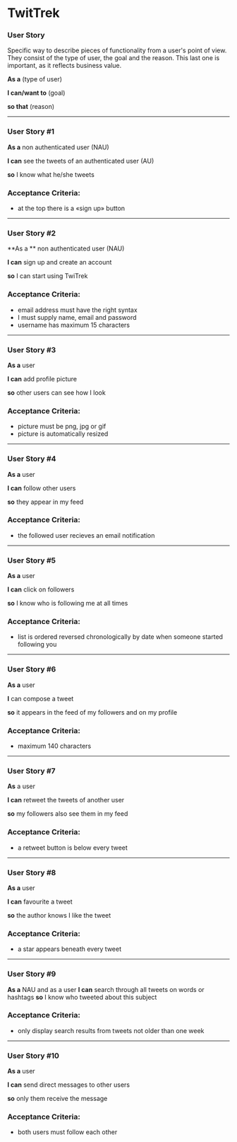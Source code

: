 # TwitTrek

### User Story

Specific way to describe pieces of functionality from a user's point of view. They consist of the type of user, the goal and the reason. This last one is important, as it reflects business value.

**As a** (type of user)

**I can/want to** (goal)

**so that** (reason)

---

### User Story #1

**As a** non authenticated user (NAU)

**I can** see the tweets of an authenticated user (AU)

**so** I know what he/she tweets

### Acceptance Criteria:

 * at the top there is a «sign up» button

---

### User Story #2

**As a ** non authenticated user (NAU)

**I can** sign up and create an account

**so** I can start using TwiTrek

### Acceptance Criteria:

* email address must have the right syntax
* I must supply name, email and password
* username has maximum 15 characters

---

### User Story #3

**As a** user

**I can** add profile picture

**so** other users can see how I look

### Acceptance Criteria:

* picture must be png, jpg or gif
* picture is automatically resized

---

### User Story #4

**As a** user

**I can** follow other users 

**so** they appear in my feed

### Acceptance Criteria:

* the followed user recieves an email notification

---

### User Story #5

**As a** user

**I can** click on followers

**so** I know who is following me at all times

### Acceptance Criteria:

* list is ordered reversed chronologically by date when someone started following you

---

### User Story #6

**As a** user 

**I** can compose a tweet

**so** it appears in the feed of my followers and on my profile

### Acceptance Criteria:

* maximum 140 characters

---

### User Story #7

**As** a user

**I can** retweet the tweets of another user

**so** my followers also see them in my feed

### Acceptance Criteria:

* a retweet button is below every tweet

---

### User Story #8

**As a** user 

**I can** favourite a tweet

**so** the author knows I like the tweet

### Acceptance Criteria:

* a star appears beneath every tweet

---

### User Story #9

**As a** NAU and as a user
**I can** search through all tweets on words or hashtags
**so** I know who tweeted about this subject

### Acceptance Criteria:

* only display search results from tweets not older than one week

---

### User Story #10

**As a** user

**I can** send direct messages to other users

**so** only them receive the message

### Acceptance Criteria:

* both users must follow each other
